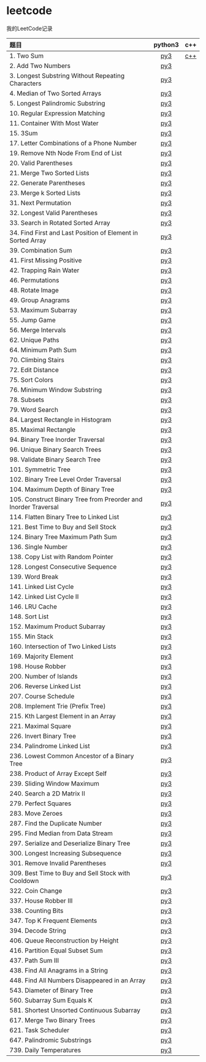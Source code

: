 # leetcode
我的LeetCode记录

| 题目 | python3 | c++ |
|:---|:---:|:---:|
|1. Two Sum | [py3](https://github.com/PingHGao/leetcode/blob/master/py3_solution/1_TwoSum.py) | [c++](https://github.com/PingHGao/leetcode/blob/master/cpp_solution/1_TwoSum.cpp)|
|2. Add Two Numbers | [py3](https://github.com/PingHGao/leetcode/blob/master/py3_solution/2_AddTwoNumbers.py) |
|3. Longest Substring Without Repeating Characters | [py3](https://github.com/PingHGao/leetcode/blob/master/py3_solution/3_LSWRC.py) |
|4. Median of Two Sorted Arrays| [py3](https://github.com/PingHGao/leetcode/blob/master/py3_solution/4_MedianofTwoSortedArrays.py) |
|5. Longest Palindromic Substring | [py3](https://github.com/PingHGao/leetcode/blob/master/py3_solution/5_LongestPalindromicSubstring.py)|
|10. Regular Expression Matching | [py3](https://github.com/PingHGao/leetcode/blob/master/py3_solution/10_RegularExpressionMatching.py) |
|11. Container With Most Water | [py3](https://github.com/PingHGao/leetcode/blob/master/py3_solution/11_ContainerWithMostWater.py) |
|15. 3Sum | [py3](https://github.com/PingHGao/leetcode/blob/master/py3_solution/15_3Sum.py) |
|17. Letter Combinations of a Phone Number | [py3](https://github.com/PingHGao/leetcode/blob/master/py3_solution/17_LetterCombinationsofaPhoneNumber.py) |
|19. Remove Nth Node From End of List | [py3](https://github.com/PingHGao/leetcode/blob/master/py3_solution/19_RemoveNthNodeFromEndofList.py) |
|20. Valid Parentheses | [py3](https://github.com/PingHGao/leetcode/blob/master/py3_solution/20_ValidParentheses.py) |
|21. Merge Two Sorted Lists| [py3](https://github.com/PingHGao/leetcode/blob/master/py3_solution/21_MergeTwoSortedLists.py) |
|22. Generate Parentheses| [py3](https://github.com/PingHGao/leetcode/blob/master/py3_solution/22_GenerateParentheses.py) |
|23. Merge k Sorted Lists| [py3](https://github.com/PingHGao/leetcode/blob/master/py3_solution/23_MergekSortedLists.py) |
|31. Next Permutation | [py3](https://github.com/PingHGao/leetcode/blob/master/py3_solution/31_NextPermutation.py) |
|32. Longest Valid Parentheses | [py3](https://github.com/PingHGao/leetcode/blob/master/py3_solution/32_LongestValidParentheses.py) |
|33. Search in Rotated Sorted Array | [py3](https://github.com/PingHGao/leetcode/blob/master/py3_solution/33_SearchinRotatedSortedArray.py) |
|34. Find First and Last Position of Element in Sorted Array | [py3](https://github.com/PingHGao/leetcode/blob/master/py3_solution/34_FindFirstandLastPositionofElementinSortedArray.py) |
|39. Combination Sum | [py3](https://github.com/PingHGao/leetcode/blob/master/py3_solution/39_CombinationSum.py) |
|41. First Missing Positive | [py3](https://github.com/PingHGao/leetcode/blob/master/py3_solution/41_FirstMissingPositive.py) |
|42. Trapping Rain Water| [py3](https://github.com/PingHGao/leetcode/blob/master/py3_solution/42_TrappingRainWater.py) |
|46. Permutations | [py3](https://github.com/PingHGao/leetcode/blob/master/py3_solution/46_Permutations.py) |
|48. Rotate Image|[py3](https://github.com/PingHGao/leetcode/blob/master/py3_solution/48_RotateImage.py)|
|49. Group Anagrams|[py3](https://github.com/PingHGao/leetcode/blob/master/py3_solution/49_GroupAnagrams.py)|
|53. Maximum Subarray | [py3](https://github.com/PingHGao/leetcode/blob/master/py3_solution/53_MaximumSubarray.py) |
|55. Jump Game|[py3](https://github.com/PingHGao/leetcode/blob/master/py3_solution/55_JumpGame.py)|
|56. Merge Intervals|[py3](https://github.com/PingHGao/leetcode/blob/master/py3_solution/56_MergeIntervals.py)|
|62. Unique Paths|[py3](https://github.com/PingHGao/leetcode/blob/master/py3_solution/62_UniquePaths.py)|
|64. Minimum Path Sum|[py3](https://github.com/PingHGao/leetcode/blob/master/py3_solution/64_MinimumPathSum.py)|
|70. Climbing Stairs|[py3](https://github.com/PingHGao/leetcode/blob/master/py3_solution/70_ClimbingStairs.py)|
|72. Edit Distance|[py3](https://github.com/PingHGao/leetcode/blob/master/py3_solution/72_EditDistance.py)|
|75. Sort Colors|[py3](https://github.com/PingHGao/leetcode/blob/master/py3_solution/75_SortColors.py)|
|76. Minimum Window Substring|[py3](https://github.com/PingHGao/leetcode/blob/master/py3_solution/76_MinimumWindowSubstring.py)|
|78. Subsets|[py3](https://github.com/PingHGao/leetcode/blob/master/py3_solution/78_Subsets.py)|
|79. Word Search|[py3](https://github.com/PingHGao/leetcode/blob/master/py3_solution/79_WordSearch.py)|
|84. Largest Rectangle in Histogram|[py3](https://github.com/PingHGao/leetcode/blob/master/py3_solution/84_LargestRectangleinHistogram.py)|
|85. Maximal Rectangle|[py3](https://github.com/PingHGao/leetcode/blob/master/py3_solution/85_MaximalRectangle.py)|
|94. Binary Tree Inorder Traversal|[py3](https://github.com/PingHGao/leetcode/blob/master/py3_solution/94_BinaryTreeInorderTraversal.py)|
|96. Unique Binary Search Trees|[py3](https://github.com/PingHGao/leetcode/blob/master/py3_solution/96_UniqueBinarySearchTrees.py)|
|98. Validate Binary Search Tree|[py3](https://github.com/PingHGao/leetcode/blob/master/py3_solution/98_ValidateBinarySearchTree.py)|
|101. Symmetric Tree|[py3](https://github.com/PingHGao/leetcode/blob/master/py3_solution/101_SymmetricTree.py)|
|102. Binary Tree Level Order Traversal|[py3](https://github.com/PingHGao/leetcode/blob/master/py3_solution/102_BinaryTreeLevelOrderTraversal.py)|
|104. Maximum Depth of Binary Tree|[py3](https://github.com/PingHGao/leetcode/blob/master/py3_solution/104_MaximumDepthofBinaryTree.py)|
|105. Construct Binary Tree from Preorder and Inorder Traversal|[py3](https://github.com/PingHGao/leetcode/blob/master/py3_solution/105_ConstructBinaryTreefromPreorderandInorderTraversal.py)|
|114. Flatten Binary Tree to Linked List|[py3](https://github.com/PingHGao/leetcode/blob/master/py3_solution/114_FlattenBinaryTreetoLinkedList.py)|
|121. Best Time to Buy and Sell Stock|[py3](https://github.com/PingHGao/leetcode/blob/master/py3_solution/121_BestTimetoBuyandSellStock.py)|
|124. Binary Tree Maximum Path Sum|[py3](https://github.com/PingHGao/leetcode/blob/master/py3_solution/124_BinaryTreeMaximumPathSum.py)|
|136. Single Number|[py3](https://github.com/PingHGao/leetcode/blob/master/py3_solution/136_SingleNumber.py)|
|138. Copy List with Random Pointer|[py3](https://github.com/PingHGao/leetcode/blob/master/py3_solution/138_CopyListwithRandomPointer.py)|
|128. Longest Consecutive Sequence|[py3](https://github.com/PingHGao/leetcode/blob/master/py3_solution/128_LongestConsecutiveSequence.py)|
|139. Word Break|[py3](https://github.com/PingHGao/leetcode/blob/master/py3_solution/139_WordBreak.py)|
|141. Linked List Cycle|[py3](https://github.com/PingHGao/leetcode/blob/master/py3_solution/141_LinkedListCycle.py)|
|142. Linked List Cycle II|[py3](https://github.com/PingHGao/leetcode/blob/master/py3_solution/142_LinkedListCycleII.py)|
|146. LRU Cache|[py3](https://github.com/PingHGao/leetcode/blob/master/py3_solution/146_LRUCache.py)|
|148. Sort List|[py3](https://github.com/PingHGao/leetcode/blob/master/py3_solution/148_SortList.py)|
|152. Maximum Product Subarray|[py3](https://github.com/PingHGao/leetcode/blob/master/py3_solution/152_MaximumProductSubarray.py)|
|155. Min Stack|[py3](https://github.com/PingHGao/leetcode/blob/master/py3_solution/155_MinStack.py)|
|160. Intersection of Two Linked Lists|[py3](https://github.com/PingHGao/leetcode/blob/master/py3_solution/160_IntersectionofTwoLinkedLists.py)|
|169. Majority Element|[py3](https://github.com/PingHGao/leetcode/blob/master/py3_solution/169_MajorityElement.py)|
|198. House Robber|[py3](https://github.com/PingHGao/leetcode/blob/master/py3_solution/198_HouseRobber.py)|
|200. Number of Islands|[py3](https://github.com/PingHGao/leetcode/blob/master/py3_solution/200_NumberofIslands.py)|
|206. Reverse Linked List|[py3](https://github.com/PingHGao/leetcode/blob/master/py3_solution/206_ReverseLinkedList.py)|
|207. Course Schedule|[py3](https://github.com/PingHGao/leetcode/blob/master/py3_solution/207_CourseSchedule.py)|
|208. Implement Trie (Prefix Tree)|[py3](https://github.com/PingHGao/leetcode/blob/master/py3_solution/208_ImplementTrie.py)|
|215. Kth Largest Element in an Array|[py3](https://github.com/PingHGao/leetcode/blob/master/py3_solution/215_KthLargestElementinanArray.py)|
|221. Maximal Square|[py3](https://github.com/PingHGao/leetcode/blob/master/py3_solution/221_MaximalSquare.py)|
|226. Invert Binary Tree|[py3](https://github.com/PingHGao/leetcode/blob/master/py3_solution/226_InvertBinaryTree.py)|
|234. Palindrome Linked List|[py3](https://github.com/PingHGao/leetcode/blob/master/py3_solution/234_PalindromeLinkedList.py)|
|236. Lowest Common Ancestor of a Binary Tree|[py3](https://github.com/PingHGao/leetcode/blob/master/py3_solution/236_LowestCommonAncestorofaBinaryTree.py)|
|238. Product of Array Except Self|[py3](https://github.com/PingHGao/leetcode/blob/master/py3_solution/238_ProductofArrayExceptSelf.py)|
|239. Sliding Window Maximum|[py3](https://github.com/PingHGao/leetcode/blob/master/py3_solution/239_SlidingWindowMaximum.py)|
|240. Search a 2D Matrix II|[py3](https://github.com/PingHGao/leetcode/blob/master/py3_solution/240_Searcha2DMatrixII.py)|
|279. Perfect Squares|[py3](https://github.com/PingHGao/leetcode/blob/master/py3_solution/279_PerfectSquares.py)|
|283. Move Zeroes|[py3](https://github.com/PingHGao/leetcode/blob/master/py3_solution/283_MoveZeroes.py)|
|287. Find the Duplicate Number|[py3](https://github.com/PingHGao/leetcode/blob/master/py3_solution/287_FindtheDuplicateNumber.py)|
|295. Find Median from Data Stream|[py3](https://github.com/PingHGao/leetcode/blob/master/py3_solution/295_FindMedianfromDataStream.py)|
|297. Serialize and Deserialize Binary Tree|[py3](https://github.com/PingHGao/leetcode/blob/master/py3_solution/297_SerializeandDeserializeBinaryTree.py)|
|300. Longest Increasing Subsequence|[py3](https://github.com/PingHGao/leetcode/blob/master/py3_solution/300_LongestIncreasingSubsequence.py)|
|301. Remove Invalid Parentheses|[py3](https://github.com/PingHGao/leetcode/blob/master/py3_solution/301_RemoveInvalidParentheses.py)|
|309. Best Time to Buy and Sell Stock with Cooldown|[py3](https://github.com/PingHGao/leetcode/blob/master/py3_solution/309_BestTimetoBuyandSellStockwithCooldown.py)|
|322. Coin Change|[py3](https://github.com/PingHGao/leetcode/blob/master/py3_solution/322_CoinChange.py)|
|337. House Robber III|[py3](https://github.com/PingHGao/leetcode/blob/master/py3_solution/337_HouseRobberIII.py)|
|338. Counting Bits|[py3](https://github.com/PingHGao/leetcode/blob/master/py3_solution/338_CountingBits.py)|
|347. Top K Frequent Elements|[py3](https://github.com/PingHGao/leetcode/blob/master/py3_solution/347_TopKFrequentElements.py)|
|394. Decode String|[py3](https://github.com/PingHGao/leetcode/blob/master/py3_solution/394_DecodeString.py)|
|406. Queue Reconstruction by Height|[py3](https://github.com/PingHGao/leetcode/blob/master/py3_solution/406_QueueReconstructionbyHeight.py)|
|416. Partition Equal Subset Sum|[py3](https://github.com/PingHGao/leetcode/blob/master/py3_solution/416_PartitionEqualSubsetSum.py)|
|437. Path Sum III|[py3](https://github.com/PingHGao/leetcode/blob/master/py3_solution/437_PathSumIII.py)|
|438. Find All Anagrams in a String|[py3](https://github.com/PingHGao/leetcode/blob/master/py3_solution/438_FindAllAnagramsinaString.py)|
|448. Find All Numbers Disappeared in an Array|[py3](https://github.com/PingHGao/leetcode/blob/master/py3_solution/448_FindAllNumbersDisappearedinanArray.py)|
|543. Diameter of Binary Tree|[py3](https://github.com/PingHGao/leetcode/blob/master/py3_solution/543_DiameterofBinaryTree.py)|
|560. Subarray Sum Equals K|[py3](https://github.com/PingHGao/leetcode/blob/master/py3_solution/560_SubarraySumEqualsK.py)|
|581. Shortest Unsorted Continuous Subarray|[py3](https://github.com/PingHGao/leetcode/blob/master/py3_solution/581_ShortestUnsortedContinuousSubarray.py)|
|617. Merge Two Binary Trees|[py3](https://github.com/PingHGao/leetcode/blob/master/py3_solution/617_MergeTwoBinaryTrees.py)|
|621. Task Scheduler|[py3](https://github.com/PingHGao/leetcode/blob/master/py3_solution/621_TaskScheduler.py)|
|647. Palindromic Substrings|[py3](https://github.com/PingHGao/leetcode/blob/master/py3_solution/647_PalindromicSubstrings.py)|
|739. Daily Temperatures|[py3](https://github.com/PingHGao/leetcode/blob/master/py3_solution/739_DailyTemperatures.py)|


